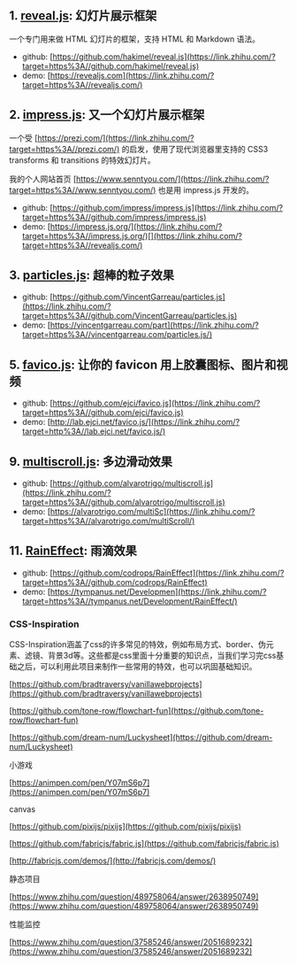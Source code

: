 ## 1. [reveal.js](https://link.zhihu.com/?target=https%3A//github.com/hakimel/reveal.js): 幻灯片展示框架

一个专门用来做 HTML 幻灯片的框架，支持 HTML 和 Markdown 语法。

* github: [https://github.com/hakimel/reveal.js](https://link.zhihu.com/?target=https%3A//github.com/hakimel/reveal.js)
* demo: [https://revealjs.com](https://link.zhihu.com/?target=https%3A//revealjs.com/)

## 2. [impress.js](https://link.zhihu.com/?target=https%3A//github.com/impress/impress.js): 又一个幻灯片展示框架

一个受 [https://prezi.com/](https://link.zhihu.com/?target=https%3A//prezi.com/) 的启发，使用了现代浏览器里支持的 CSS3 transforms 和 transitions 的特效幻灯片。

我的个人网站首页 [https://www.senntyou.com/](https://link.zhihu.com/?target=https%3A//www.senntyou.com/) 也是用 impress.js 开发的。

* github: [https://github.com/impress/impress.js](https://link.zhihu.com/?target=https%3A//github.com/impress/impress.js)
* demo: [https://impress.js.org/](https://link.zhihu.com/?target=https%3A//impress.js.org/)[](https://link.zhihu.com/?target=https%3A//revealjs.com/)

## 3. [particles.js](https://link.zhihu.com/?target=https%3A//github.com/VincentGarreau/particles.js): 超棒的粒子效果

* github: [https://github.com/VincentGarreau/particles.js](https://link.zhihu.com/?target=https%3A//github.com/VincentGarreau/particles.js)
* demo: [https://vincentgarreau.com/part](https://link.zhihu.com/?target=https%3A//vincentgarreau.com/particles.js/)

## 5. [favico.js](https://link.zhihu.com/?target=https%3A//github.com/ejci/favico.js): 让你的 favicon 用上胶囊图标、图片和视频

* github: [https://github.com/ejci/favico.js](https://link.zhihu.com/?target=https%3A//github.com/ejci/favico.js)
* demo: [http://lab.ejci.net/favico.js/](https://link.zhihu.com/?target=http%3A//lab.ejci.net/favico.js/)

## 9. [multiscroll.js](https://link.zhihu.com/?target=https%3A//github.com/alvarotrigo/multiscroll.js): 多边滑动效果

* github: [https://github.com/alvarotrigo/multiscroll.js](https://link.zhihu.com/?target=https%3A//github.com/alvarotrigo/multiscroll.js)
* demo: [https://alvarotrigo.com/multiSc](https://link.zhihu.com/?target=https%3A//alvarotrigo.com/multiScroll/)

## 11. [RainEffect](https://link.zhihu.com/?target=https%3A//github.com/codrops/RainEffect): 雨滴效果

* github: [https://github.com/codrops/RainEffect](https://link.zhihu.com/?target=https%3A//github.com/codrops/RainEffect)
* demo: [https://tympanus.net/Developmen](https://link.zhihu.com/?target=https%3A//tympanus.net/Development/RainEffect/)

### CSS-Inspiration

CSS-Inspiration涵盖了css的许多常见的特效，例如布局方式、border、伪元素、滤镜、背景3d等。这些都是css里面十分重要的知识点，当我们学习完css基础之后，可以利用此项目来制作一些常用的特效，也可以巩固基础知识。

[https://github.com/bradtraversy/vanillawebprojects](https://github.com/bradtraversy/vanillawebprojects)

[https://github.com/tone-row/flowchart-fun](https://github.com/tone-row/flowchart-fun)

[https://github.com/dream-num/Luckysheet](https://github.com/dream-num/Luckysheet)

小游戏

[https://animpen.com/pen/Y07mS6p7](https://animpen.com/pen/Y07mS6p7)

canvas

[https://github.com/pixijs/pixijs](https://github.com/pixijs/pixijs)

[https://github.com/fabricjs/fabric.js](https://github.com/fabricjs/fabric.js)

[http://fabricjs.com/demos/](http://fabricjs.com/demos/)

静态项目

[https://www.zhihu.com/question/489758064/answer/2638950749](https://www.zhihu.com/question/489758064/answer/2638950749)

性能监控

[https://www.zhihu.com/question/37585246/answer/2051689232](https://www.zhihu.com/question/37585246/answer/2051689232)
